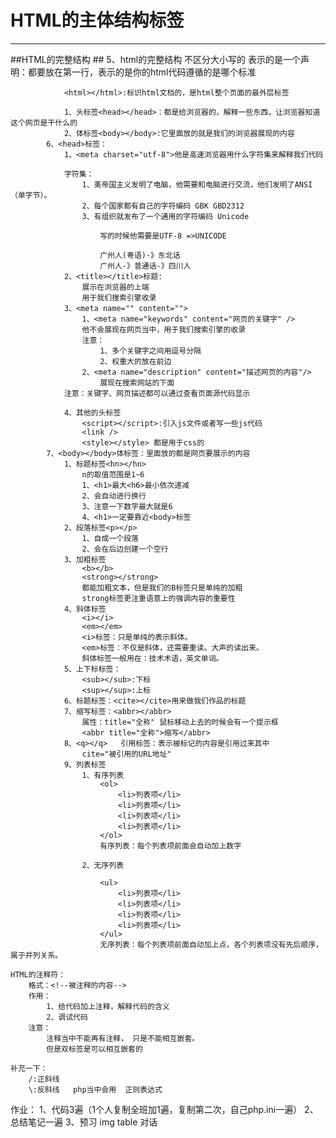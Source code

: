 # HTML的主体结构标签 #


----------

##HTML的完整结构  ##
			5、html的完整结构
				<!DOCTYPE html>不区分大小写的
				表示的是一个声明：都要放在第一行，表示的是你的html代码遵循的是哪个标准
				
				<html></html>:标识html文档的，是html整个页面的最外层标签
		
				1、头标签<head></head>：都是给浏览器的，解释一些东西，让浏览器知道这个网页是干什么的
				2、体标签<body></body>:它里面放的就是我们的浏览器展现的内容
			6、<head>标签：
				1、<meta charset="utf-8">他是高速浏览器用什么字符集来解释我们代码
					
				字符集：
					1、美帝国主义发明了电脑，他需要和电脑进行交流，他们发明了ANSI（单字节）。
					2、每个国家都有自己的字符编码 GBK GBD2312
					3、有组织就发布了一个通用的字符编码 Unicode
					
						写的时候他需要是UTF-8 =>UNICODE
						
						广州人(粤语)-》东北话
						广州人-》普通话-》四川人
				2、<title></title>标题:
					展示在浏览器的上端
					用于我们搜索引擎收录
				3、<meta name="" content="">
					1、<meta name="keywords" content="网页的关键字" />
					他不会展现在网页当中，用于我们搜索引擎的收录
					注意：
						1、多个关键字之间用逗号分隔
						2、权重大的放在前边
					2、<meta name="description" content="描述网页的内容"/>
						展现在搜索网站的下面
				注意：关键字、网页描述都可以通过查看页面源代码显示
				
				4、其他的头标签
					<script></script>:引入js文件或者写一些js代码
					<link />
					<style></style> 都是用于css的
			7、<body></body>体标签：里面放的都是网页要展示的内容
				1、标题标签<hn></hn>
					n的取值范围是1~6
					1、<h1>最大<h6>最小依次递减
					2、会自动进行换行
					3、注意一下数字最大就是6
					4、<h1>一定要靠近<body>标签
				2、段落标签<p></p>
					1、自成一个段落
					2、会在后边创建一个空行
				3、加粗标签
					<b></b>
					<strong></strong>
					都能加粗文本，但是我们的B标签只是单纯的加粗
					strong标签更注重语意上的强调内容的重要性
				4、斜体标签
					<i></i>
					<em></em>
					<i>标签：只是单纯的表示斜体。
					<em>标签：不仅是斜体，还需要重读。大声的读出来。
					斜体标签一般用在：技术术语，英文单词。
				5、上下标标签：
					<sub></sub>:下标
					<sup></sup>:上标
				6、标题标签：<cite></cite>用来做我们作品的标题
				7、缩写标签：<abbr></abbr>
					属性：title="全称" 鼠标移动上去的时候会有一个提示框
					<abbr title="全称">缩写</abbr>
				8、<q></q>	引用标签：表示被标记的内容是引用过来其中
					cite="被引用的URL地址"
				9、列表标签
					1、有序列表
						<ol>
							<li>列表项</li>
							<li>列表项</li>
							<li>列表项</li>
							<li>列表项</li>
						</ol>
						有序列表：每个列表项前面会自动加上数字
						
					2、无序列表
					
						<ul>
							<li>列表项</li>
							<li>列表项</li>
							<li>列表项</li>
							<li>列表项</li>
						</ul>
						无序列表：每个列表项前面自动加上点，各个列表项没有先后顺序，属于并列关系。
						
	HTML的注释符：
		格式：<!--被注释的内容-->
		作用：
			1、给代码加上注释，解释代码的含义
			2、调试代码
		注意：
			注释当中不能再有注释， 只是不能相互嵌套。
			但是双标签是可以相互嵌套的
			
	补充一下：
		/:正斜线 
		\:反斜线   php当中会用  正则表达式
		
			
作业：
	1、代码3遍（1个人复制全班加1遍，复制第二次，自己php.ini一遍）
	2、总结笔记一遍
	3、预习  <a> img   table  对话  
					